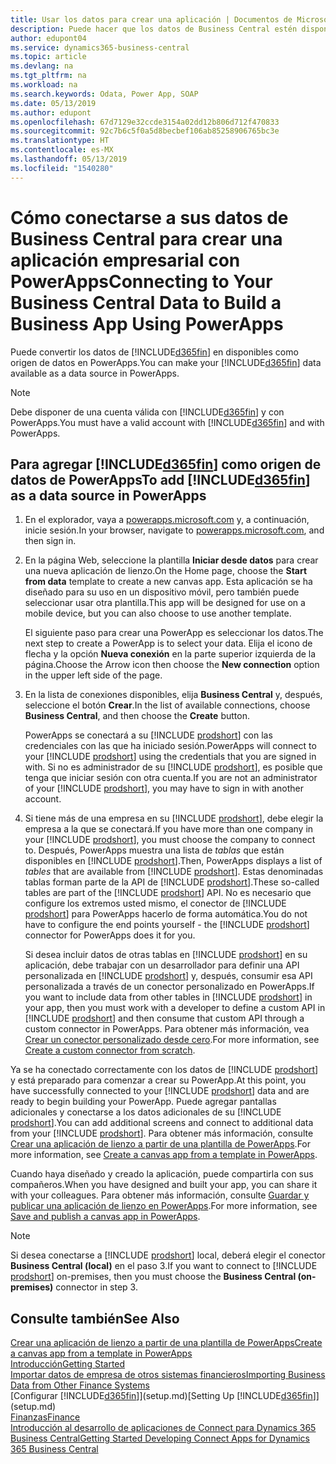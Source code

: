```yaml
---
title: Usar los datos para crear una aplicación | Documentos de Microsoft
description: Puede hacer que los datos de Business Central estén disponibles como un origen de datos y especificar una URL de OData de sus servicios web para crear una aplicación empresarial con PowerApps.
author: edupont04
ms.service: dynamics365-business-central
ms.topic: article
ms.devlang: na
ms.tgt_pltfrm: na
ms.workload: na
ms.search.keywords: Odata, Power App, SOAP
ms.date: 05/13/2019
ms.author: edupont
ms.openlocfilehash: 67d7129e32ccde3154a02dd12b806d712f470833
ms.sourcegitcommit: 92c7b6c5f0a5d8becbef106ab85258906765bc3e
ms.translationtype: HT
ms.contentlocale: es-MX
ms.lasthandoff: 05/13/2019
ms.locfileid: "1540280"
---
```

# <a name="connecting-to-your-business-central-data-to-build-a-business-app-using-powerapps"></a><span data-ttu-id="abb57-103">Cómo conectarse a sus datos de Business Central para crear una aplicación empresarial con PowerApps</span><span class="sxs-lookup"><span data-stu-id="abb57-103">Connecting to Your Business Central Data to Build a Business App Using PowerApps</span></span>
<span data-ttu-id="abb57-104">Puede convertir los datos de [!INCLUDE[d365fin](includes/d365fin_md.md)] en disponibles como origen de datos en PowerApps.</span><span class="sxs-lookup"><span data-stu-id="abb57-104">You can make your [!INCLUDE[d365fin](includes/d365fin_md.md)] data available as a data source in PowerApps.</span></span>  

> [!NOTE]  
>   <span data-ttu-id="abb57-105">Debe disponer de una cuenta válida con [!INCLUDE[d365fin](includes/d365fin_md.md)] y con PowerApps.</span><span class="sxs-lookup"><span data-stu-id="abb57-105">You must have a valid account with [!INCLUDE[d365fin](includes/d365fin_md.md)] and with PowerApps.</span></span>  

## <a name="to-add-included365finincludesd365finmdmd-as-a-data-source-in-powerapps"></a><span data-ttu-id="abb57-106">Para agregar [!INCLUDE[d365fin](includes/d365fin_md.md)] como origen de datos de PowerApps</span><span class="sxs-lookup"><span data-stu-id="abb57-106">To add [!INCLUDE[d365fin](includes/d365fin_md.md)] as a data source in PowerApps</span></span>
1. <span data-ttu-id="abb57-107">En el explorador, vaya a [powerapps.microsoft.com](https://powerapps.microsoft.com/en-us/) y, a continuación, inicie sesión.</span><span class="sxs-lookup"><span data-stu-id="abb57-107">In your browser, navigate to [powerapps.microsoft.com](https://powerapps.microsoft.com/en-us/), and then sign in.</span></span>
2. <span data-ttu-id="abb57-108">En la página Web, seleccione la plantilla **Iniciar desde datos** para crear una nueva aplicación de lienzo.</span><span class="sxs-lookup"><span data-stu-id="abb57-108">On the Home page, choose the **Start from data** template to create a new canvas app.</span></span> <span data-ttu-id="abb57-109">Esta aplicación se ha diseñado para su uso en un dispositivo móvil, pero también puede seleccionar usar otra plantilla.</span><span class="sxs-lookup"><span data-stu-id="abb57-109">This app will be designed for use on a mobile device, but you can also choose to use another template.</span></span>

    <span data-ttu-id="abb57-110">El siguiente paso para crear una PowerApp es seleccionar los datos.</span><span class="sxs-lookup"><span data-stu-id="abb57-110">The next step to create a PowerApp is to select your data.</span></span> <span data-ttu-id="abb57-111">Elija el icono de flecha y la opción **Nueva conexión** en la parte superior izquierda de la página.</span><span class="sxs-lookup"><span data-stu-id="abb57-111">Choose the Arrow icon then choose the **New connection** option in the upper left side of the page.</span></span>
3. <span data-ttu-id="abb57-112">En la lista de conexiones disponibles, elija **Business Central** y, después, seleccione el botón **Crear**.</span><span class="sxs-lookup"><span data-stu-id="abb57-112">In the list of available connections, choose **Business Central**, and then choose the **Create** button.</span></span>

    <span data-ttu-id="abb57-113">PowerApps se conectará a su [!INCLUDE [prodshort](includes/prodshort.md)] con las credenciales con las que ha iniciado sesión.</span><span class="sxs-lookup"><span data-stu-id="abb57-113">PowerApps will connect to your [!INCLUDE [prodshort](includes/prodshort.md)] using the credentials that you are signed in with.</span></span> <span data-ttu-id="abb57-114">Si no es administrador de su [!INCLUDE [prodshort](includes/prodshort.md)], es posible que tenga que iniciar sesión con otra cuenta.</span><span class="sxs-lookup"><span data-stu-id="abb57-114">If you are not an administrator of your [!INCLUDE [prodshort](includes/prodshort.md)], you may have to sign in with another account.</span></span>  

4. <span data-ttu-id="abb57-115">Si tiene más de una empresa en su [!INCLUDE [prodshort](includes/prodshort.md)], debe elegir la empresa a la que se conectará.</span><span class="sxs-lookup"><span data-stu-id="abb57-115">If you have more than one company in your [!INCLUDE [prodshort](includes/prodshort.md)], you must choose the company to connect to.</span></span> <span data-ttu-id="abb57-116">Después, PowerApps muestra una lista de *tablas* que están disponibles en [!INCLUDE [prodshort](includes/prodshort.md)].</span><span class="sxs-lookup"><span data-stu-id="abb57-116">Then, PowerApps displays a list of *tables* that are available from [!INCLUDE [prodshort](includes/prodshort.md)].</span></span> <span data-ttu-id="abb57-117">Estas denominadas tablas forman parte de la API de [!INCLUDE [prodshort](includes/prodshort.md)].</span><span class="sxs-lookup"><span data-stu-id="abb57-117">These so-called tables are part of the [!INCLUDE [prodshort](includes/prodshort.md)] API.</span></span> <span data-ttu-id="abb57-118">No es necesario que configure los extremos usted mismo, el conector de [!INCLUDE [prodshort](includes/prodshort.md)] para PowerApps hacerlo de forma automática.</span><span class="sxs-lookup"><span data-stu-id="abb57-118">You do not have to configure the end points yourself - the [!INCLUDE [prodshort](includes/prodshort.md)] connector for PowerApps does it for you.</span></span>  

    <span data-ttu-id="abb57-119">Si desea incluir datos de otras tablas en [!INCLUDE [prodshort](includes/prodshort.md)] en su aplicación, debe trabajar con un desarrollador para definir una API personalizada en [!INCLUDE [prodshort](includes/prodshort.md)] y, después, consumir esa API personalizada a través de un conector personalizado en PowerApps.</span><span class="sxs-lookup"><span data-stu-id="abb57-119">If you want to include data from other tables in [!INCLUDE [prodshort](includes/prodshort.md)] in your app, then you must work with a developer to define a custom API in [!INCLUDE [prodshort](includes/prodshort.md)] and then consume that custom API through a custom connector in PowerApps.</span></span> <span data-ttu-id="abb57-120">Para obtener más información, vea [Crear un conector personalizado desde cero](/connectors/custom-connectors/define-blank).</span><span class="sxs-lookup"><span data-stu-id="abb57-120">For more information, see [Create a custom connector from scratch](/connectors/custom-connectors/define-blank).</span></span>  

<span data-ttu-id="abb57-121">Ya se ha conectado correctamente con los datos de [!INCLUDE [prodshort](includes/prodshort.md)] y está preparado para comenzar a crear su PowerApp.</span><span class="sxs-lookup"><span data-stu-id="abb57-121">At this point, you have successfully connected to your [!INCLUDE [prodshort](includes/prodshort.md)] data and are ready to begin building your PowerApp.</span></span> <span data-ttu-id="abb57-122">Puede agregar pantallas adicionales y conectarse a los datos adicionales de su [!INCLUDE [prodshort](includes/prodshort.md)].</span><span class="sxs-lookup"><span data-stu-id="abb57-122">You can add additional screens and connect to additional data from your [!INCLUDE [prodshort](includes/prodshort.md)].</span></span> <span data-ttu-id="abb57-123">Para obtener más información, consulte [Crear una aplicación de lienzo a partir de una plantilla de PowerApps](/powerapps/maker/canvas-apps/get-started-test-drive).</span><span class="sxs-lookup"><span data-stu-id="abb57-123">For more information, see [Create a canvas app from a template in PowerApps](/powerapps/maker/canvas-apps/get-started-test-drive).</span></span>  

<span data-ttu-id="abb57-124">Cuando haya diseñado y creado la aplicación, puede compartirla con sus compañeros.</span><span class="sxs-lookup"><span data-stu-id="abb57-124">When you have designed and built your app, you can share it with your colleagues.</span></span> <span data-ttu-id="abb57-125">Para obtener más información, consulte [Guardar y publicar una aplicación de lienzo en PowerApps](/powerapps/maker/canvas-apps/save-publish-app).</span><span class="sxs-lookup"><span data-stu-id="abb57-125">For more information, see [Save and publish a canvas app in PowerApps](/powerapps/maker/canvas-apps/save-publish-app).</span></span>  

> [!NOTE]
> <span data-ttu-id="abb57-126">Si desea conectarse a [!INCLUDE [prodshort](includes/prodshort.md)] local, deberá elegir el conector **Business Central (local)** en el paso 3.</span><span class="sxs-lookup"><span data-stu-id="abb57-126">If you want to connect to [!INCLUDE [prodshort](includes/prodshort.md)] on-premises, then you must choose the **Business Central (on-premises)** connector in step 3.</span></span>  

## <a name="see-also"></a><span data-ttu-id="abb57-127">Consulte también</span><span class="sxs-lookup"><span data-stu-id="abb57-127">See Also</span></span>

[<span data-ttu-id="abb57-128">Crear una aplicación de lienzo a partir de una plantilla de PowerApps</span><span class="sxs-lookup"><span data-stu-id="abb57-128">Create a canvas app from a template in PowerApps</span></span>](/powerapps/maker/canvas-apps/get-started-test-drive)  
[<span data-ttu-id="abb57-129">Introducción</span><span class="sxs-lookup"><span data-stu-id="abb57-129">Getting Started</span></span>](product-get-started.md)  
[<span data-ttu-id="abb57-130">Importar datos de empresa de otros sistemas financieros</span><span class="sxs-lookup"><span data-stu-id="abb57-130">Importing Business Data from Other Finance Systems</span></span>](across-import-data-configuration-packages.md)  
<span data-ttu-id="abb57-131">[Configurar [!INCLUDE[d365fin](includes/d365fin_md.md)]](setup.md)</span><span class="sxs-lookup"><span data-stu-id="abb57-131">[Setting Up [!INCLUDE[d365fin](includes/d365fin_md.md)]](setup.md)</span></span>  
[<span data-ttu-id="abb57-132">Finanzas</span><span class="sxs-lookup"><span data-stu-id="abb57-132">Finance</span></span>](finance.md)  
[<span data-ttu-id="abb57-133">Introducción al desarrollo de aplicaciones de Connect para Dynamics 365 Business Central</span><span class="sxs-lookup"><span data-stu-id="abb57-133">Getting Started Developing Connect Apps for Dynamics 365 Business Central</span></span>](/dynamics365/business-central/dev-itpro/developer/devenv-develop-connect-apps)  
